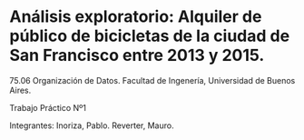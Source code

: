 # Análisis exploratorio: Alquiler de público de bicicletas de la ciudad de San Francisco entre 2013 y 2015.

75.06 Organización de Datos. Facultad de Ingenería, Universidad de Buenos Aires.

Trabajo Práctico Nº1

Integrantes:
Inoriza, Pablo.
Reverter, Mauro.

